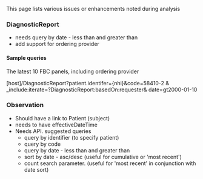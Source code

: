 

This page lists various issues or enhancements noted during
analysis


### DiagnosticReport

* needs query by date - less than and greater than
* add support for ordering provider

#### Sample queries 

The latest 10 FBC panels, including ordering provider

[host]/DiagnosticReport?patient.identifer={nhi}&code=58410-2 &
_include:iterate=?DiagnosticReport:basedOn:requester& date=gt2000-01-10

### Observation

* Should have a link to Patient (subject)
* needs to have effectiveDateTime
* Needs API. suggested queries
  * query by identifier (to specify patient)
  * query by code
  * query by date - less than and greater than
  * sort by date - asc/desc (useful for cumulative or 'most recent')
  * count search parameter. (useful for 'most recent' in conjunction with date sort)